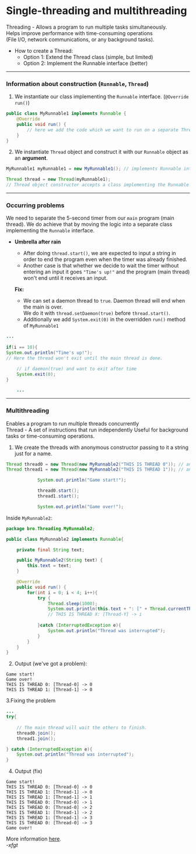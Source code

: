 # Single-threading and multithreading

Threading - Allows a program to run multiple tasks simultaneously.\
Helps improve performance with time-consuming operations\
(File I/O, network communications, or any background tasks).

* How to create a Thread:
  * Option 1: Extend the Thread class (simple, but limited)
  * Option 2: Implement the Runnable interface (better)

<hr>

### Information about construction (`Runnable`, `Thread`)
1. We instantiate our class implementing the `Runnable` interface. (`@Override run()`)
```java
public class MyRunnable1 implements Runnable {
    @Override
    public void run() {
        // here we add the code which we want to run on a separate Thread
    }
}
```

2. We instantiate `Thread` object and construct it with our `Runnable` object as an **argument**.
```java
MyRunnable1 myRunnable1 = new MyRunnable1(); // implements Runnable interface (.run() method)

Thread thread = new Thread(myRunnable1);
// Thread object constructor accepts a class implementing the Runnable interface. (has run() method overriden)
```
<hr>

### Occurring problems 

We need to separate the 5-second timer from our `main` program (main thread). 
We do achieve that by moving the logic into a separate class implementing the `Runnable` interface.

* **Umbrella after rain**
   * After doing `thread.start()`, we are expected to input a string in order to end the program even when the timer was already finished.
   * Another case is that whether we decide to wait the timer without entering an input it goes `"Time's up!"` and the program (main thread) won't end until it receives an input.
   
    **Fix:** 
    * We can set a daemon thread to `true`. Daemon thread will end when the main is over.\
       We do it with `thread.setDaemon(true)` before `thread.start()`.
    * Additionally we add `System.exit(0)` in the overridden `run()` method of `MyRunnable1` 
```java
...
        
if(i == 10){
System.out.println("Time's up!");
// Here the thread won't exit until the main thread is done.

    // if daemon(true) and want to exit after time
    System.exit(0);
}

    ...
```
<hr>





### Multithreading

Enables a program to run multiple threads concurrently\
Thread - A set of instructions that run independently
Useful for background tasks or time-consuming operations.

1. We create the threads with anonymous constructor passing to it a string just for a name.
```java
Thread thread0 = new Thread(new MyRunnable2("THIS IS THREAD 0")); // anonymous
Thread thread1 = new Thread(new MyRunnable2("THIS IS THREAD 1")); // anonymous

            System.out.println("Game start!");

            thread0.start();
            thread1.start();

            System.out.println("Game over!");
```

Inside `MyRunnable2`:
```java
package bro.Threading.MyRunnable2;

public class MyRunnable2 implements Runnable{

    private final String text;

    public MyRunnable2(String text) {
        this.text = text;
    }

    @Override
    public void run() {
        for(int i = 0; i < 4; i++){
            try {
                Thread.sleep(1000);
                System.out.println(this.text + ": [" + Thread.currentThread().getName() + "] -> " + i);
                // THIS IS THREAD X: [Thread-Y] -> i
                
            }catch (InterruptedException e){
                System.out.println("Thread was interrupted");
            }
        }
    }
}
```


2. Output (we've got a problem):
```
Game start!
Game over!
THIS IS THREAD 0: [Thread-0] -> 0
THIS IS THREAD 1: [Thread-1] -> 0
```

3.Fixing the problem
```java
...
try{
    
    // The main thread will wait the others to finish.
    thread0.join();
    thread1.join();

} catch (InterruptedException e){
    System.out.println("Thread was interrupted");
}
```

4. Output (fix)
```
Game start!
THIS IS THREAD 0: [Thread-0] -> 0
THIS IS THREAD 1: [Thread-1] -> 0
THIS IS THREAD 1: [Thread-1] -> 1
THIS IS THREAD 0: [Thread-0] -> 1
THIS IS THREAD 0: [Thread-0] -> 2
THIS IS THREAD 1: [Thread-1] -> 2
THIS IS THREAD 1: [Thread-1] -> 3
THIS IS THREAD 0: [Thread-0] -> 3
Game over!
```

More information [here](https://medium.com/@harshanacz/java-multithreading-a-deep-dive-in-one-article-538fce73fe33).\
*-xfgt*